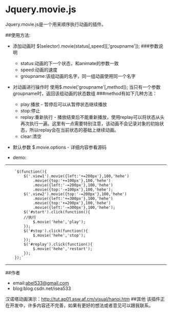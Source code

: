 # Jquery.movie.js

Jquery.movie.js是一个用来顺序执行动画的插件。

##使用方法:
* 添加动画时
    $(selector).movie(status[,speed][,'groupname']);
    ###参数说明
    - status:动画的下一个状态，和animate的参数一致
    - speed:动画的速度
    - groupname:该组动画的名字，同一组动画使用同一个名字

* 对动画进行操作时
    使用$.movie('groupname'[,method]);
    当只有一个参数groupname时，返回该组动画的状态数组
    ###method有如下几种方法：
    - play:播放 - 暂停后可以从暂停状态继续播放
    - stop:停止
    - replay:重新执行 - 播放结束后不能重新播放，使用replay可以将状态从头再次执行一遍。这里有一点需要特别注意，该动画不会记录对象的初始状态，所以replay会在当前状态的基础上继续动画。
    - clear:清空

* 默认参数
    $.movie.options - 详细内容参看源码

* demo:
 * * *
        `$(function(){
            $('.view1').movie({left:'+=200px'},100,'hehe')
                .movie({top:'+=100px'},100,'hehe')
                .movie({left:'-=200px'},100,'hehe')
                .movie({top:'-=100px'},100,'hehe');
            $('.view2').movie({top:'-=200px'},100,'hehe')
                .movie({left:'+=300px'},100,'hehe')
                .movie({top:'+=200px'},100,'hehe')
                .movie({left:'-=300px'},100,'hehe');
            $('#start').click(function(){
            //执行
                $.movie('hehe','play');
            });
            $('#stop').click(function(){
                $.movie('hehe','stop');    
            });
            $('#replay').click(function(){
                $.movie('hehe','restart'); 
            });
        });`
 * * *
##作者
* email:abel533@gmail.com
* blog:blog.csdn.net/isea533

汉诺塔动画演示：http://tut.ap01.asw.af.cm/visual/hanoi.htm
##其他
该插件正在开发中，许多内容还不完善，如果有更好的想法或者意见可以跟我联系。
